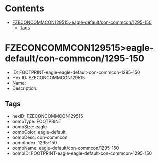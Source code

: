 



Contents
========

* [FZECONCOMMCON129515>eagle-default/con-commcon/1295-150](#fzeconcommcon129515eagle-defaultcon-commcon1295-150)
	* [Tags](#tags)

# FZECONCOMMCON129515>eagle-default/con-commcon/1295-150

- ID: FOOTPRINT-eagle-eagle-default-con-commcon-1295-150
- Hex ID: FZECONCOMMCON129515
- Name: 
- Description: 

## Tags

- hexID: FZECONCOMMCON129515
- oompType: FOOTPRINT
- oompSize: eagle
- oompColor: eagle-default
- oompDesc: con-commcon
- oompIndex: 1295-150
- oompName: eagle-default/con-commcon/1295-150
- oompID: FOOTPRINT-eagle-eagle-default-con-commcon-1295-150
